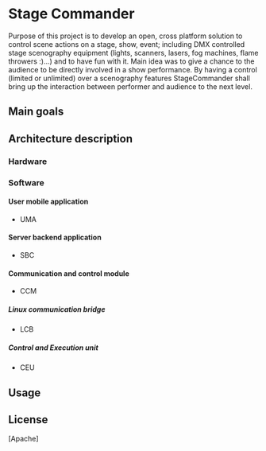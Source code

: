 # Stage Commander

Purpose of this project is to develop an open, cross platform solution to control scene actions on a stage, show, event; including DMX controlled stage scenography equipment (lights, scanners, lasers, fog machines, flame throwers :)...) and to have fun with it.
Main idea was to give a chance to the audience to be directly involved in a show performance. By having a control (limited or unlimited) over a scenography features StageCommander shall bring up the interaction between performer and audience to the next level.


## Main goals


## Architecture description

### Hardware

### Software

#### User mobile application
 - UMA

#### Server backend application
 - SBC

#### Communication and control module
 - CCM
 
##### Linux communication bridge
 - LCB
 
##### Control and Execution unit 
 - CEU
 
## Usage


## License
[Apache]
